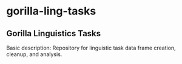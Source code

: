 # gorilla-ling-tasks
## Gorilla Linguistics Tasks
Basic description: Repository for linguistic task data frame creation, cleanup, and analysis.

